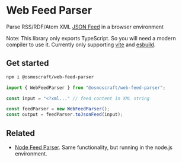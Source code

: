 # Web Feed Parser

Parse RSS/RDF/Atom XML [JSON Feed](https://www.jsonfeed.org/) in a browser environment

Note: This library only exports TypeScript. So you will need a modern compiler to use it. Currently only supporting [vite](https://vitejs.dev/) and [esbuild](https://esbuild.github.io/).

## Get started

```sh
npm i @osmoscraft/web-feed-parser
```

```TypeScript
import { WebFeedParser } from "@osmoscraft/web-feed-parser";

const input = "<?xml..." // feed content in XML string

const feedParser = new WebFeedParser();
const output = feedParser.toJsonFeed(input);
```

## Related

- [Node Feed Parser](https://github.com/osmoscraft/node-feed-parser). Same functionality, but running in the node.js environment.
